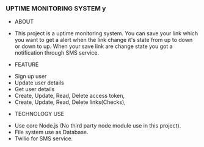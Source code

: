 ### UPTIME MONITORING SYSTEM y

- ABOUT

* This project is a uptime monitoring system. You can save your link which you want to get a alert when the link change it's state from up to down or down to up. When your save link are change state you got a notification through SMS service.

- FEATURE

* Sign up user
* Update user details
* Get user details
* Create, Update, Read, Delete access token,
* Create, Update, Read, Delete links(Checks),

- TECHNOLOGY USE

* Use core Node.js (No third party node module use in this project).
* File system use as Database.
* Twilio for SMS service.
